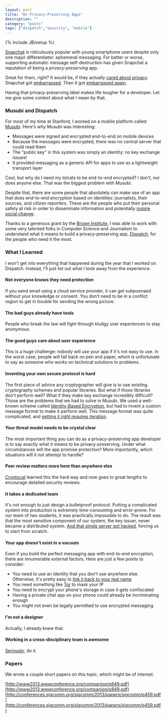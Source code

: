 ```yaml
---
layout: post
title: "On Privacy-Preserving Apps"
description: ""
category: "posts"
tags: ["dispatch","security", "mobile"]
---
```

{% include JB/setup %}

[Snapchat](http://snapchat.com) is ridiculously popular with young smartphone users despite only one major differentiator: ephemeral messaging. For better or worse, supporting automatic message self-destruction has given Snapchat a reputation of being a _privacy-preserving_ app.

Great for them, right? It would be, if they actually [cared about privacy](http://www.forbes.com/sites/jjcolao/2014/01/02/the-hackers-who-revealed-snapchats-security-flaws-received-one-response-from-the-company-four-months-later/). Snapchat got [embarrassed](http://gigaom.com/2014/01/09/snapchat-says-sorry-for-getting-hacked-updates-app-with-phone-number-opt-out/). Then it got [embarrassed again](http://stevenhickson.blogspot.com/2014/01/hacking-snapchats-people-verification.html).

Having that privacy-preserving label makes life tougher for a developer. Let me give some context about what I mean by that.

### Musubi and Dispatch

For most of my time at Stanford, I worked on a mobile platform called [Musubi](http://mobisocial.stanford.edu/musubi). Here's why Musubi was interesting:

* Messages were signed and encrypted end-to-end on mobile devices
* Because the messages were encrypted, there was no central server that could read them
* The "public key" in this system was simply an identity: no key exchange issues!
* It provided messaging as a generic API for apps to use as a lightweight transport layer

Cool, but why do I need my lolcats to be end-to-end encrypted? I don't, nor does anyone else. That was the biggest problem with Musubi.

Despite that, there are some people that absolutely can make use of an app that does end-to-end encryption based on identities: journalists, their sources, and citizen reporters. These are the people who put their personal safety at risk in order to disseminate information and potentially [inspire social change](http://content.time.com/time/person-of-the-year/2011/).

Thanks to a generous grant by the [Brown Institute](http://brown.stanford.edu), I was able to work with some very talented folks in Computer Science and Journalism to understand what it means to build a privacy-preserving app, [Dispatch](http://dispatchapp.wpengine.com), for the people who need it the most.

### What I Learned

I won't get into everything that happened during the year that I worked on Dispatch. Instead, I'll just list out what I took away from the experience.

#### Not everyone knows they need protection

If you send email using a cloud service provider, it can get subpoenaed without your knowledge or consent. You don't need to be in a conflict region to get in trouble for sending the wrong picture.

#### The bad guys already have tools

People who break the law will fight through kludgy user experiences to stay anonymous.

#### The good guys care about user experience

This is a huge challenge: nobody will use your app if it's not easy to use. In the worst case, people will fall back on pen and paper, which is unfortunate to say as someone who works on technical solutions to problems.

#### Inventing your own secure protocol is hard

The first piece of advice any cryptographer will give is to use existing cryptography schemes and popular libraries. But what if those libraries don't perform well? What if they make key exchange incredibly difficult? Those are the problems that we had to solve in Musubi. We used a well-known scheme called [Identity-Based Encryption](http://crypto.stanford.edu/ibe/), but had to invent a custom message format to make it perform well. This message format was quite complicated, and [getting it right requires iteration](http://dispatchapp.wpengine.com/cryptographyfeedback/).

#### Your threat model needs to be crystal clear

The most important thing you can do as a privacy-preserving app developer is to say exactly what it means to be privacy-preserving. Under what circumstances will the app promise protection? More importantly, which situations will it not attempt to handle?

#### Peer review matters more here than anywhere else

[Cryptocat](http://crypto.cat) learned this the hard way and now goes to great lengths to encourage detailed security reviews.

#### It takes a dedicated team

It's not enough to just design a bulletproof protocol. Putting a complicated system into production is extremely time-consuming and error-prone. For our team of two students, it was practically impossible to do. The result was that the most sensitive component of our system, the key issuer, never became a distributed system. [And that single server got hacked](http://dispatchapp.wpengine.com/weve-been-hacked/), forcing us to start from scratch.

#### Your app doesn't exist in a vacuum

Even if you build the perfect messaging app with end-to-end encryption, there are innumerable external factors. Here are just a few points to consider:

* You need to use an identity that you don't use anywhere else. Otherwise, it's pretty easy to [link it back to your real name](https://www.usenix.org/conference/nsdi12/technical-sessions/presentation/roesner)
* You need something like [Tor](http://torproject.org) to mask your IP
* You need to encrypt your phone's storage in case it gets confiscated
* Having a private chat app on your phone could already be incriminating enough
* You might not even be legally permitted to use encrypted messaging

#### I'm not a designer

Actually, I already knew that.

#### Working in a cross-disciplinary team is awesome

[Seriously](https://scontent-b-sjc.xx.fbcdn.net/hphotos-prn1/936303_10151386620411537_122645508_n.jpg), do it.

### Papers

We wrote a couple short papers on this topic, which might be of interest:

[http://www2013.wwwconference.org/companion/p849.pdf](http://www2013.wwwconference.org/companion/p849.pdf)
[http://conferences.sigcomm.org/sigcomm/2013/papers/sigcomm/p459.pdf](http://conferences.sigcomm.org/sigcomm/2013/papers/sigcomm/p459.pdf)
